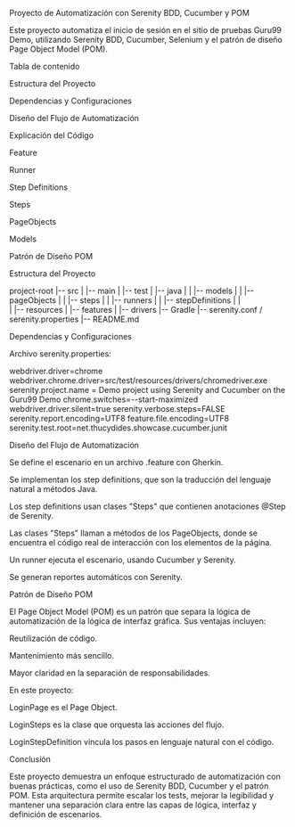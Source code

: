 Proyecto de Automatización con Serenity BDD, Cucumber y POM

Este proyecto automatiza el inicio de sesión en el sitio de pruebas Guru99 Demo, utilizando Serenity BDD, Cucumber, Selenium y el patrón de diseño Page Object Model (POM).

Tabla de contenido

Estructura del Proyecto

Dependencias y Configuraciones

Diseño del Flujo de Automatización

Explicación del Código

Feature

Runner

Step Definitions

Steps

PageObjects

Models

Patrón de Diseño POM

Estructura del Proyecto

project-root
|-- src
|   |-- main
|   |-- test
|       |-- java
|       |   |-- models
|       |   |-- pageObjects
|       |   |-- steps
|       |   |-- runners
|       |   |-- stepDefinitions
|       |   
|       |-- resources
|           |-- features
|           |-- drivers
|-- Gradle
|-- serenity.conf / serenity.properties
|-- README.md

Dependencias y Configuraciones

Archivo serenity.properties:

webdriver.driver=chrome
webdriver.chrome.driver=src/test/resources/drivers/chromedriver.exe
serenity.project.name = Demo project using Serenity and Cucumber on the Guru99 Demo
chrome.switches=--start-maximized
webdriver.driver.silent=true
serenity.verbose.steps=FALSE
serenity.report.encoding=UTF8
feature.file.encoding=UTF8
serenity.test.root=net.thucydides.showcase.cucumber.junit

Diseño del Flujo de Automatización

Se define el escenario en un archivo .feature con Gherkin.

Se implementan los step definitions, que son la traducción del lenguaje natural a métodos Java.

Los step definitions usan clases "Steps" que contienen anotaciones @Step de Serenity.

Las clases "Steps" llaman a métodos de los PageObjects, donde se encuentra el código real de interacción con los elementos de la página.

Un runner ejecuta el escenario, usando Cucumber y Serenity.

Se generan reportes automáticos con Serenity.

Patrón de Diseño POM

El Page Object Model (POM) es un patrón que separa la lógica de automatización de la lógica de interfaz gráfica. Sus ventajas incluyen:

Reutilización de código.

Mantenimiento más sencillo.

Mayor claridad en la separación de responsabilidades.

En este proyecto:

LoginPage es el Page Object.

LoginSteps es la clase que orquesta las acciones del flujo.

LoginStepDefinition vincula los pasos en lenguaje natural con el código.

Conclusión

Este proyecto demuestra un enfoque estructurado de automatización con buenas prácticas, como el uso de Serenity BDD, Cucumber y el patrón POM. Esta arquitectura permite escalar los tests, mejorar la legibilidad y mantener una separación clara entre las capas de lógica, interfaz y definición de escenarios.

